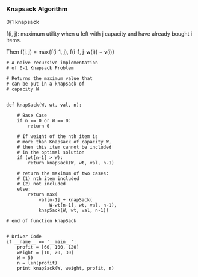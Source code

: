 ### Knapsack Algorithm 

0/1 knapsack 

f(i, j): maximum utility when u left with j capacity and have already bought i items. 

Then f(i, j) = max{f(i-1, j), f(i-1, j-w(i)) + v(i)}

```
# A naive recursive implementation
# of 0-1 Knapsack Problem

# Returns the maximum value that
# can be put in a knapsack of
# capacity W


def knapSack(W, wt, val, n):

	# Base Case
	if n == 0 or W == 0:
		return 0

	# If weight of the nth item is
	# more than Knapsack of capacity W,
	# then this item cannot be included
	# in the optimal solution
	if (wt[n-1] > W):
		return knapSack(W, wt, val, n-1)

	# return the maximum of two cases:
	# (1) nth item included
	# (2) not included
	else:
		return max(
			val[n-1] + knapSack(
				W-wt[n-1], wt, val, n-1),
			knapSack(W, wt, val, n-1))

# end of function knapSack


# Driver Code
if __name__ == '__main__':
	profit = [60, 100, 120]
	weight = [10, 20, 30]
	W = 50
	n = len(profit)
	print knapSack(W, weight, profit, n)
```
